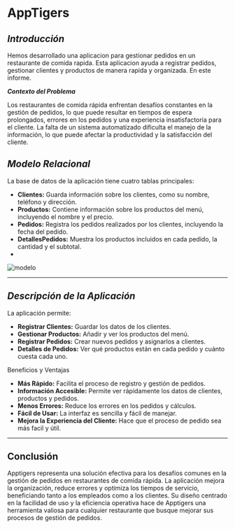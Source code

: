 # AppTigers
***Introducción***
---
Hemos desarrollado una aplicacion para gestionar pedidos en un restaurante de comida rapida. Esta aplicacion ayuda a registrar pedidos, gestionar clientes y productos de manera rapida y organizada. En este informe. 

***Contexto del Problema***

Los restaurantes de comida rápida enfrentan desafíos constantes en la gestión de pedidos, lo que puede resultar en tiempos de espera prolongados, errores en los pedidos y una experiencia insatisfactoria para el cliente. La falta de un sistema automatizado dificulta el manejo de la información, lo que puede afectar la productividad y la satisfacción del cliente.

***Modelo Relacional***
-----
La base de datos de la aplicación tiene cuatro tablas principales:

- **Clientes:** Guarda información sobre los clientes, como su nombre, teléfono y dirección.
- **Productos:** Contiene información sobre los productos del menú, incluyendo el nombre y el precio.
- **Pedidos:** Registra los pedidos realizados por los clientes, incluyendo la fecha del pedido.
- **DetallesPedidos:** Muestra los productos incluidos en cada pedido, la cantidad y el subtotal.
- 
![modelo](https://github.com/user-attachments/assets/d0657960-ccba-4377-a166-c1c0ecaf2555)

---
***Descripción de la Aplicación***
--
La aplicación permite:

- **Registrar Clientes:** Guardar los datos de los clientes.
- **Gestionar Productos:** Añadir y ver los productos del menú.
- **Registrar Pedidos:** Crear nuevos pedidos y asignarlos a clientes.
- **Detalles de Pedidos:** Ver qué productos están en cada pedido y cuánto cuesta cada uno.

Beneficios y Ventajas
- **Más Rápido:** Facilita el proceso de registro y gestión de pedidos.
- **Información Accesible:** Permite ver rápidamente los datos de clientes, productos y pedidos. 
- **Menos Errores:** Reduce los errores en los pedidos y cálculos.
- **Fácil de Usar:** La interfaz es sencilla y fácil de manejar.
- **Mejora la Experiencia del Cliente:** Hace que el proceso de pedido sea más facil y útil.

---
**Conclusión**
--
Apptigers representa una solución efectiva para los desafíos comunes en la gestión de pedidos en restaurantes de comida rápida. La aplicación mejora la organización, reduce errores y optimiza los tiempos de servicio, beneficiando tanto a los empleados como a los clientes. Su diseño centrado en la facilidad de uso y la eficiencia operativa hace de Apptigers una herramienta valiosa para cualquier restaurante que busque mejorar sus procesos de gestión de pedidos.
